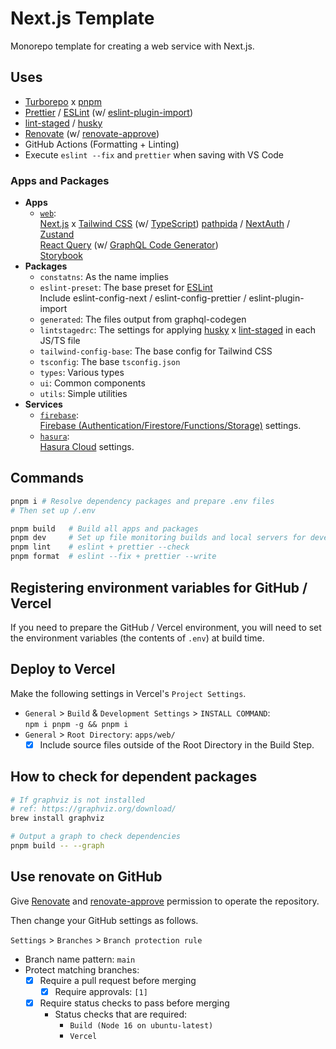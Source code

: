 # Next.js Template

Monorepo template for creating a web service with Next.js.

## Uses

- [Turborepo](https://turborepo.org/) x [pnpm](https://pnpm.io/)
- [Prettier](https://prettier.io/) / [ESLint](https://eslint.org/) (w/ [eslint-plugin-import](https://github.com/import-js/eslint-plugin-import))
- [lint-staged](https://github.com/okonet/lint-staged) / [husky](https://github.com/typicode/husky)
- [Renovate](https://www.whitesourcesoftware.com/free-developer-tools/renovate/) (w/ [renovate-approve](https://github.com/apps/renovate-approve))
- GitHub Actions (Formatting + Linting)
- Execute `eslint --fix` and `prettier` when saving with VS Code

### Apps and Packages

- **Apps**
  - [`web`](./apps/web/README.md):  
    [Next.js](https://nextjs.org/) x [Tailwind CSS](https://tailwindcss.com/) (w/ [TypeScript](https://www.typescriptlang.org/))
    [pathpida](https://github.com/aspida/pathpida) / [NextAuth](https://next-auth.js.org/) / [Zustand](https://github.com/pmndrs/zustand)  
    [React Query](https://react-query.tanstack.com/) (w/ [GraphQL Code Generator](https://www.graphql-code-generator.com/))  
    [Storybook](https://storybook.js.org/)
- **Packages**
  - `constatns`: As the name implies
  - `eslint-preset`: The base preset for [ESLint](https://eslint.org/)  
    Include eslint-config-next / eslint-config-prettier / eslint-plugin-import
  - `generated`: The files output from graphql-codegen
  - `lintstagedrc`: The settings for applying [husky](https://github.com/typicode/husky) x [lint-staged](https://github.com/okonet/lint-staged) in each JS/TS file
  - `tailwind-config-base`: The base config for Tailwind CSS
  - `tsconfig`: The base `tsconfig.json`
  - `types`: Various types
  - `ui`: Common components
  - `utils`: Simple utilities
- **Services**
  - [`firebase`](./services/firebase/README.md):  
    [Firebase (Authentication/Firestore/Functions/Storage)](https://firebase.google.com/) settings.
  - [`hasura`](./services/hasura/README.md):  
    [Hasura Cloud](https://hasura.io/) settings.

## Commands

```bash
pnpm i # Resolve dependency packages and prepare .env files
# Then set up /.env

pnpm build   # Build all apps and packages
pnpm dev     # Set up file monitoring builds and local servers for development
pnpm lint    # eslint + prettier --check
pnpm format  # eslint --fix + prettier --write
```

## Registering environment variables for GitHub / Vercel

If you need to prepare the GitHub / Vercel environment, you will need to set the environment variables (the contents of `.env`) at build time.

## Deploy to Vercel

Make the following settings in Vercel's `Project Settings`.

- `General` > `Build` & `Development Settings` > `INSTALL COMMAND`:  
  `npm i pnpm -g && pnpm i`
- `General` > `Root Directory`: `apps/web/`
  - [x] Include source files outside of the Root Directory in the Build Step.

## How to check for dependent packages

```bash
# If graphviz is not installed
# ref: https://graphviz.org/download/
brew install graphviz

# Output a graph to check dependencies
pnpm build -- --graph
```

## Use renovate on GitHub

Give [Renovate](https://www.whitesourcesoftware.com/free-developer-tools/renovate/) and [renovate-approve](https://github.com/apps/renovate-approve) permission to operate the repository.

Then change your GitHub settings as follows.

`Settings` > `Branches` > `Branch protection rule`

- Branch name pattern: `main`
- Protect matching branches:
  - [x] Require a pull request before merging
    - [x] Require approvals: `[1]`
  - [x] Require status checks to pass before merging
    - Status checks that are required:
      - `Build (Node 16 on ubuntu-latest)`
      - `Vercel`
